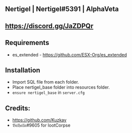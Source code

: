 ## Nertigel | Nertigel#5391 | AlphaVeta
## https://discord.gg/JaZDPQr

## Requirements
- es_extended - https://github.com/ESX-Org/es_extended

## Installation
- Import SQL file from each folder.
- Place nertigel_base folder into resources folder.
- ```ensure nertigel_base``` in `server.cfg`

## Credits:
- https://github.com/Kuzkay
- 𝔙𝔞𝔩𝔥𝔞𝔩𝔩𝔞#9605 for lootCorpse